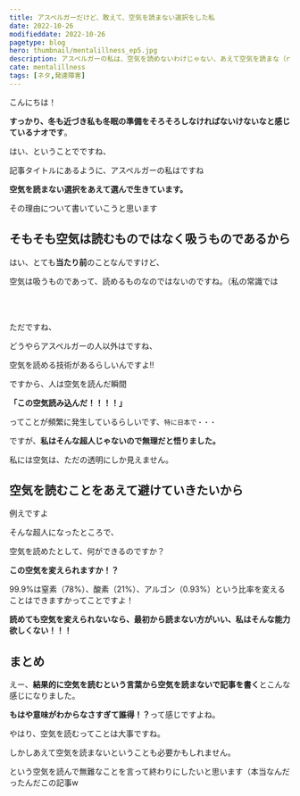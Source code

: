 ```yaml
---
title: アスペルガーだけど、敢えて、空気を読まない選択をした私
date: 2022-10-26
modifieddate: 2022-10-26
pagetype: blog
hero: thumbnail/mentalillness_ep5.jpg
description: アスペルガーの私は、空気を読めないわけじゃない、あえて空気を読まな（ry
cate: mentalillness
tags: [ネタ,発達障害]
---
```


こんにちは！

<b>すっかり、冬も近づき私も冬眠の準備をそろそろしなければないけないなと感じているナオです</b>。

はい、ということでですね、

記事タイトルにあるように、アスペルガーの私はですね

<b class="red">空気を読まない選択をあえて選んで生きています。</b>

その理由について書いていこうと思います

## そもそも空気は読むものではなく吸うものであるから

はい、とても<b>当たり前</b>のことなんですけど、

空気は吸うものであって、読めるものなのではないのですね。（私の常識では

<br>
<br>

ただですね、

どうやらアスペルガーの人以外はですね、

<span class="tyuui">空気を読める技術</span>があるらしいんですよ!!

ですから、人は空気を読んだ瞬間

<b class="big">「この空気読み込んだ！！！！」</b>

ってことが頻繁に発生しているらしいです、<small>特に日本で・・・</small>

ですが、<b class="red">私はそんな超人じゃないので無理だと悟りました。</b>

私には空気は、ただの透明にしか見えません。

## 空気を読むことをあえて避けていきたいから

例えですよ

そんな超人になったところで、

空気を読めたとして、何ができるのですか？

<b>この空気を変えられますか！？</b>

99.9%は窒素（78%）、酸素（21%）、アルゴン（0.93%）という比率を変えることはできますかってことですよ！

<b>読めても空気を変えられないなら、最初から読まない方がいい、私はそんな能力欲しくない！！！</b>

## まとめ

えー、<b>結果的に空気を読むという言葉から空気を読まないで記事を書く</b>とこんな感じになりました。

<b class="red">もはや意味がわからなさすぎて誰得！？</b>って感じですよね。

やはり、空気を読むってことは大事ですね。

しかしあえて空気を読まないということも必要かもしれません。

という空気を読んで無難なことを言って終わりにしたいと思います（本当なんだったんだこの記事w



